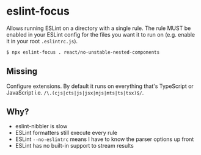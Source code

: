 # eslint-focus

Allows running ESLint on a directory with a single rule.
The rule MUST be enabled in your ESLint config for the files you want it to run on (e.g. enable it in your root `.eslintrc.js`).

```bash
$ npx eslint-focus . react/no-unstable-nested-components
```

## Missing

Configure extensions. By default it runs on everything that's TypeScript or JavaScript i.e. `/\.(cjs|cts|js|jsx|mjs|mts|ts|tsx)$/`.

## Why?

- eslint-nibbler is slow
- ESLint formatters still execute every rule
- ESLint `--no-eslintrc` means I have to know the parser options up front
- ESLint has no built-in support to stream results
